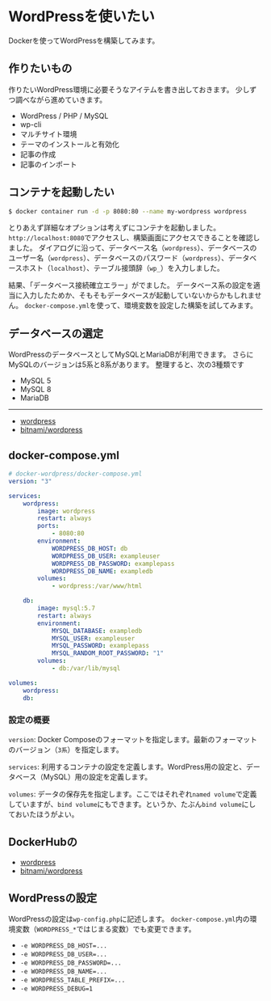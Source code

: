 # WordPressを使いたい

Dockerを使ってWordPressを構築してみます。

## 作りたいもの

作りたいWordPress環境に必要そうなアイテムを書き出しておきます。
少しずつ調べながら進めていきます。

- WordPress / PHP / MySQL
- wp-cli
- マルチサイト環境
- テーマのインストールと有効化
- 記事の作成
- 記事のインポート

## コンテナを起動したい

```bash
$ docker container run -d -p 8080:80 --name my-wordpress wordpress
```

とりあえず詳細なオプションは考えずにコンテナを起動しました。
``http://localhost:8080``でアクセスし、構築画面にアクセスできることを確認しました。
ダイアログに沿って、データベース名（``wordpress``）、データベースのユーザー名（``wordpress``）、データベースのパスワード（``wordpress``）、データベースホスト（``localhost``）、テーブル接頭辞（``wp_``）を入力しました。

結果、「データベース接続確立エラー」がでました。
データベース系の設定を適当に入力したためか、そもそもデータベースが起動していないからかもしれません。
``docker-compose.yml``を使って、環境変数を設定した構築を試してみます。

## データベースの選定

WordPressのデータベースとしてMySQLとMariaDBが利用できます。
さらにMySQLのバージョンは5系と8系があります。
整理すると、次の3種類です

- MySQL 5
- MySQL 8
- MariaDB



---



- [wordpress](https://hub.docker.com/_/wordpress/)
- [bitnami/wordpress](https://hub.docker.com/r/bitnami/wordpress)


## docker-compose.yml

```yaml
# docker-wordpress/docker-compose.yml
version: "3"

services:
    wordpress:
        image: wordpress
        restart: always
        ports:
            - 8080:80
        environment:
            WORDPRESS_DB_HOST: db
            WORDPRESS_DB_USER: exampleuser
            WORDPRESS_DB_PASSWORD: examplepass
            WORDPRESS_DB_NAME: exampledb
        volumes:
            - wordpress:/var/www/html

    db:
        image: mysql:5.7
        restart: always
        environment:
            MYSQL_DATABASE: exampledb
            MYSQL_USER: exampleuser
            MYSQL_PASSWORD: examplepass
            MYSQL_RANDOM_ROOT_PASSWORD: "1"
        volumes:
            - db:/var/lib/mysql

volumes:
    wordpress:
    db:
```

### 設定の概要

``version``:
    Docker Composeのフォーマットを指定します。最新のフォーマットのバージョン（``3系``）を指定します。

``services``:
    利用するコンテナの設定を定義します。WordPress用の設定と、データベース（MySQL）用の設定を定義します。

``volumes``:
    データの保存先を指定します。ここではそれぞれ``named volume``で定義していますが、``bind volume``にもできます。というか、たぶん``bind volume``にしておいたほうがよい。

## DockerHubの

- [wordpress](https://hub.docker.com/_/wordpress/)
- [bitnami/wordpress](https://hub.docker.com/r/bitnami/wordpress)


## WordPressの設定

WordPressの設定は``wp-config.php``に記述します。
``docker-compose.yml``内の環境変数（``WORDPRESS_*``ではじまる変数）でも変更できます。

- ``-e WORDPRESS_DB_HOST=...``
- ``-e WORDPRESS_DB_USER=...``
- ``-e WORDPRESS_DB_PASSWORD=...``
- ``-e WORDPRESS_DB_NAME=...``
- ``-e WORDPRESS_TABLE_PREFIX=...``
- ``-e WORDPRESS_DEBUG=1``
